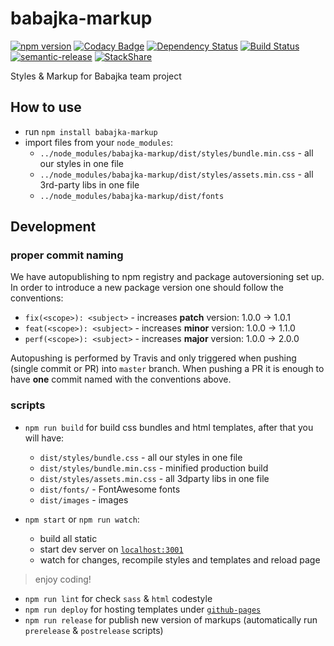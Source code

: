# babajka-markup
[![npm version](https://badge.fury.io/js/babajka-markup.svg)](https://badge.fury.io/js/babajka-markup)
[![Codacy Badge](https://api.codacy.com/project/badge/Grade/001d83b6ff434a2fb5ce86517b7955b4)](https://www.codacy.com/app/babajka/babajka-markup?utm_source=github.com&amp;utm_medium=referral&amp;utm_content=babajka/babajka-markup&amp;utm_campaign=Badge_Grade)
[![Dependency Status](https://www.versioneye.com/user/projects/595ac98d0fb24f006c059d06/badge.svg?style=flat-square)](https://www.versioneye.com/user/projects/595ac98d0fb24f006c059d06)
[![Build Status](https://travis-ci.org/babajka/babajka-markup.svg?branch=master)](https://travis-ci.org/babajka/babajka-markup)
[![semantic-release](https://img.shields.io/badge/%20%20%F0%9F%93%A6%F0%9F%9A%80-semantic--release-e10079.svg)](https://github.com/semantic-release/semantic-release)
[![StackShare](https://img.shields.io/badge/tech-stack-0690fa.svg?style=flat)](https://stackshare.io/wir-by/wir-by-design)


Styles &amp; Markup for Babajka team project

## How to use

* run `npm install babajka-markup`
* import files from your `node_modules`:
    * `../node_modules/babajka-markup/dist/styles/bundle.min.css` - all our styles in one file
    * `../node_modules/babajka-markup/dist/styles/assets.min.css` - all 3rd-party libs in one file
    * `../node_modules/babajka-markup/dist/fonts`

## Development

### proper commit naming

We have autopublishing to npm registry and package autoversioning set up. In order to introduce a new package version one should follow the conventions:

* `fix(<scope>): <subject>` - increases **patch** version: 1.0.0 -> 1.0.1
* `feat(<scope>): <subject>` - increases **minor** version: 1.0.0 -> 1.1.0
* `perf(<scope>): <subject>` - increases **major** version: 1.0.0 -> 2.0.0

Autopushing is performed by Travis and only triggered when pushing (single commit or PR) into `master` branch.
When pushing a PR it is enough to have **one** commit named with the conventions above.

### scripts

* `npm run build` for build css bundles and html templates, after that you will have:
	* `dist/styles/bundle.css` - all our styles in one file
	* `dist/styles/bundle.min.css` - minified production build
	* `dist/styles/assets.min.css` - all 3dparty libs in one file
	* `dist/fonts/` - FontAwesome fonts
	* `dist/images` - images

* `npm start` or `npm run watch`:
    * build all static
    * start dev server on [`localhost:3001`](http://localhost:3001)
    * watch for changes, recompile styles and templates and reload page

> enjoy coding!

* `npm run lint` for check `sass` & `html` codestyle
* `npm run deploy` for hosting templates under [`github-pages`](https://babajka.github.io/babajka-markup/)
* `npm run release` for publish new version of markups (automatically run `prerelease` & `postrelease` scripts)
